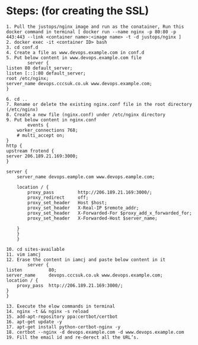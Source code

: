 # Steps: (for creating the SSL)


	1. Pull the justops/nginx image and run as the conatainer, Run this docker command in terminal [ docker run --name nginx -p 80:80 -p 443:443 --link <container name>:<image name> -t -d justops/nginx ]
	2. docker exec -it <container ID> bash
	3. cd conf.d
	4. Create a file as www.devops.example.com in conf.d
	5. Put below content in www.devops.example.com file
			server {
    listen 80 default_server;
    listen [::]:80 default_server;
    root /etc/nginx;
    server_name devops.cccsuk.co.uk www.devops.example.com;
	}
    
    6. cd ..
    7. Rename or delete the existing nginx.conf file in the root directory (/etc/nginx)
    8. Create a new file (nginx.conf) under /etc/nginx directory
    9. Put below content in nginx.conf
    		events {
        worker_connections 768;
        # multi_accept on;
	}
	http {
	upstream frotend {
    server 206.189.21.169:3000;
	}

	server {
        server_name devops.eample.com www.devops.eample.com;

        location / {
            proxy_pass         http://206.189.21.169:3000/;
            proxy_redirect     off;
            proxy_set_header   Host $host;
            proxy_set_header   X-Real-IP $remote_addr;
            proxy_set_header   X-Forwarded-For $proxy_add_x_forwarded_for;
            proxy_set_header   X-Forwarded-Host $server_name;

        }
        }
        }
    
    10. cd sites-available
    11. vim iamcj
    12. Erase the content in iamcj and paste below content in it
    		server {
    listen          80;
    server_name     devops.cccsuk.co.uk www.devops.example.com;
    location / {
        proxy_pass  http://206.189.21.169:3000/;
    }
    }
    
    13. Execute the elow commands in terminal
    14. nginx -t && nginx -s reload
    15. add-apt-repository ppa:certbot/certbot
    16. apt-get update -y
    17. apt-get install python-certbot-nginx -y
    18. certbot --nginx -d devops.example.com -d www.devops.example.com
    19. Fill the email id and re-derect all the URL’s.
